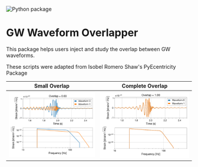 ![Python package](https://github.com/avivajpeyi/gw_waveform_overlap/workflows/Python%20package/badge.svg)
# GW Waveform Overlapper

This package helps users inject and study the overlap between GW waveforms. 

These scripts were adapted from Isobel Romero Shaw's PyEcentricity Package 


Small Overlap |  Complete Overlap
:-------------------------:|:-------------------------:
![](images/overlap_different.png)  |  ![](images/overlap_same.png)

